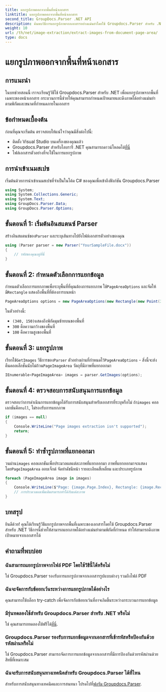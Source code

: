 ```yaml
---
title: แยกรูปภาพออกจากพื้นที่หน้าเอกสาร
linktitle: แยกรูปภาพออกจากพื้นที่หน้าเอกสาร
second_title: GroupDocs.Parser .NET API
description: ค้นพบวิธีการแยกรูปภาพจากเอกสารอย่างแม่นยำโดยใช้ Groupdocs.Parser สำหรับ .NET เรียนรู้การกำหนดเป้าหมายพื้นที่เฉพาะเพื่อการดึงภาพที่แม่นยำ
weight: 10
url: /th/net/image-extraction/extract-images-from-document-page-area/
type: docs
---
```

# แยกรูปภาพออกจากพื้นที่หน้าเอกสาร

## การแนะนำ
ในบทช่วยสอนนี้ เราจะเรียนรู้วิธีใช้ Groupdocs.Parser สำหรับ .NET เพื่อแยกรูปภาพจากพื้นที่เฉพาะของหน้าเอกสาร กระบวนการนี้ช่วยให้คุณสามารถกำหนดเป้าหมายและดึงภาพได้อย่างแม่นยำตามพิกัดและขนาดที่กำหนดภายในเอกสาร
## ข้อกำหนดเบื้องต้น
ก่อนที่คุณจะเริ่มต้น ตรวจสอบให้แน่ใจว่าคุณมีสิ่งต่อไปนี้:
- ติดตั้ง Visual Studio บนเครื่องของคุณแล้ว
-  Groupdocs.Parser สำหรับไลบรารี .NET คุณสามารถดาวน์โหลดได้[ที่นี่](https://releases.groupdocs.com/parser/net/)
- ไฟล์เอกสารตัวอย่างที่จะใช้ในการแยกรูปภาพ
## การนำเข้าเนมสเปซ
เริ่มต้นด้วยการนำเข้าเนมสเปซที่จำเป็นในโค้ด C# ของคุณเพื่อเข้าถึงฟังก์ชัน Groupdocs.Parser
```csharp
using System;
using System.Collections.Generic;
using System.Text;
using GroupDocs.Parser.Data;
using GroupDocs.Parser.Options;
```
## ขั้นตอนที่ 1: เริ่มต้นอินสแตนซ์ Parser
 สร้างอินสแตนซ์ของ`Parser` และระบุเส้นทางไปยังไฟล์เอกสารตัวอย่างของคุณ
```csharp
using (Parser parser = new Parser("YourSampleFile.docx"))
{
    // รหัสของคุณอยู่ที่นี่
}
```
## ขั้นตอนที่ 2: กำหนดตัวเลือกการแยกข้อมูล
 กำหนดตัวเลือกการแยกภาพเพื่อระบุพื้นที่ที่คุณต้องการแยกภาพ ใช้`PageAreaOptions` และจัดให้มี`Rectangle` แสดงถึงพื้นที่ที่ต้องการบนหน้า
```csharp
PageAreaOptions options = new PageAreaOptions(new Rectangle(new Point(340, 150), new Size(300, 100)));
```
ในตัวอย่างนี้:
- `(340, 150)`แสดงถึงพิกัดมุมซ้ายบนของพื้นที่
- `300` คือความกว้างของพื้นที่
- `100` คือความสูงของพื้นที่
## ขั้นตอนที่ 3: แยกรูปภาพ
 เรียกใช้`GetImages` วิธีการของ`Parser` ตัวอย่างผ่านที่กำหนดไว้`PageAreaOptions` - สิ่งนี้จะส่งคืนคอลเล็กชั่นนับไม่ถ้วน`PageImageArea` วัตถุที่มีภาพที่แยกออกมา
```csharp
IEnumerable<PageImageArea> images = parser.GetImages(options);
```
## ขั้นตอนที่ 4: ตรวจสอบการสนับสนุนการแยกข้อมูล
 ตรวจสอบว่าการดำเนินการแยกข้อมูลได้รับการสนับสนุนสำหรับเอกสารที่ระบุหรือไม่ ถ้า`images` คอลเลกชันคือ`null`, ไม่รองรับการแยกภาพ
```csharp
if (images == null)
{
    Console.WriteLine("Page images extraction isn't supported");
    return;
}
```
## ขั้นตอนที่ 5: ทำซ้ำรูปภาพที่แยกออกมา
 วนผ่าน`images` คอลเลกชันเพื่อประมวลผลแต่ละภาพที่แยกออกมา ภาพที่แยกออกมาจะแสดงโดย`PageImageArea` ออบเจ็กต์ จัดทำดัชนีหน้า รายละเอียดสี่เหลี่ยม และประเภทรูปภาพ
```csharp
foreach (PageImageArea image in images)
{
    Console.WriteLine($"Page: {image.Page.Index}, Rectangle: {image.Rectangle}, Type: {image.FileType}");
    // การประมวลผลเพิ่มเติมสามารถทำได้กับแต่ละภาพ
}
```
## บทสรุป
ยินดีด้วย! คุณได้เรียนรู้วิธีแยกรูปภาพจากพื้นที่เฉพาะของเอกสารโดยใช้ Groupdocs.Parser สำหรับ .NET วิธีการนี้ช่วยให้สามารถแยกภาพได้อย่างแม่นยำตามพิกัดที่กำหนด ทำให้สามารถดึงภาพเป้าหมายจากเอกสารได้

## คำถามที่พบบ่อย
### ฉันสามารถแยกรูปภาพจากไฟล์ PDF โดยใช้วิธีนี้ได้หรือไม่
ใช่ Groupdocs.Parser รองรับการแยกรูปภาพจากเอกสารรูปแบบต่างๆ รวมถึงไฟล์ PDF
### ฉันจะจัดการกับข้อยกเว้นระหว่างการแยกรูปภาพได้อย่างไร
คุณสามารถใช้บล็อก try-catch เพื่อจัดการกับข้อยกเว้นที่อาจเกิดขึ้นระหว่างกระบวนการแยกข้อมูล
### มีรุ่นทดลองใช้สำหรับ Groupdocs.Parser สำหรับ .NET หรือไม่
 ใช่ คุณสามารถทดลองใช้ฟรีได้[ที่นี่](https://releases.groupdocs.com/).
### Groupdocs.Parser รองรับการแยกข้อมูลจากเอกสารที่เข้ารหัสหรือป้องกันด้วยรหัสผ่านหรือไม่
ใช่ Groupdocs.Parser สามารถจัดการการแยกข้อมูลจากเอกสารที่มีการป้องกันด้วยรหัสผ่านด้วยสิทธิ์ที่เหมาะสม
### ฉันจะรับการสนับสนุนทางเทคนิคสำหรับ Groupdocs.Parser ได้ที่ไหน
 สำหรับการสนับสนุนทางเทคนิคและการสนทนา โปรดไปที่[ฟอรัม Groupdocs.Parser](https://forum.groupdocs.com/c/parser/17).